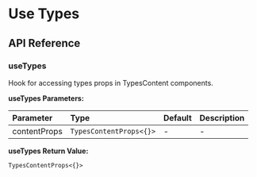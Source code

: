 # Use Types

[//]: types.ts '<-- Autogenerated By (do not edit the following markdown directly)'

## API Reference

### useTypes

Hook for accessing types props in TypesContent components.

**useTypes Parameters:**

| Parameter      | Type                    | Default | Description |
| :------------- | :---------------------- | :------ | :---------- |
| contentProps   | `TypesContentProps<{}>` | -       | -           |

**useTypes Return Value:**

`TypesContentProps<{}>`
